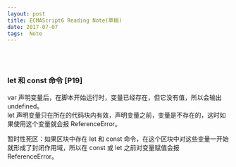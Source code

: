 ```yaml
---
layout: post
title: ECMAScript6 Reading Note(草稿)
date: 2017-07-07
tags:  Note   
---
```


<br><br>

### let 和 const 命令 [P19]

var 声明变量后，在脚本开始运行时，变量已经存在，但它没有值，所以会输出 undefined。<br>
let 声明变量只在所在的代码块内有效，声明变量之前，变量是不存在的，这时如果使用这个变量就会报 ReferenceError。<br>

暂时性死区：如果区块中存在 let 和 const 命令，在这个区块中对这些变量一开始就形成了封闭作用域，所以在 const 或 let 之前对变量赋值会报 ReferenceError。<br>


